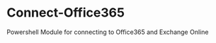 Connect-Office365
=================

Powershell Module for connecting to Office365 and Exchange Online
